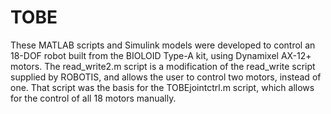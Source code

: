 # TOBE

These MATLAB scripts and Simulink models were developed to control an 18-DOF robot built from
the BIOLOID Type-A kit, using Dynamixel AX-12+ motors. The read_write2.m script is a modification
of the read_write script supplied by ROBOTIS, and allows the user to control two motors, instead of
one. That script was the basis for the TOBEjointctrl.m script, which allows for the control of all 18
motors manually. 
